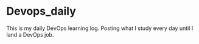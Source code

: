# Devops_daily
 This is my daily DevOps learning log. Posting what I study every day until I land a DevOps job.
